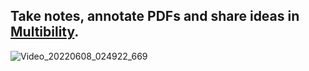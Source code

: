 ## Take notes, annotate PDFs and share ideas in [Multibility](https://slotdumpling.github.io/multibility/).

![Video_20220608_024922_669](https://user-images.githubusercontent.com/67586451/172551252-21b68bd4-2e18-470b-8482-3e70368d47cc.gif)

